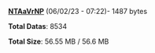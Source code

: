 [**NTAaVrNP**](/data/NTAaVrNP.txt) (06/02/23 - 07:22)- 1487 bytes

**Total Datas**: 8534

**Total Size**: 56.55 MB / 56.6 MB